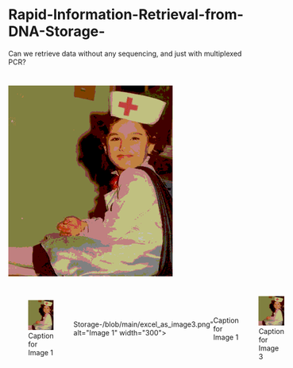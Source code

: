# Rapid-Information-Retrieval-from-DNA-Storage-
 Can we retrieve data without any sequencing, and just with multiplexed PCR? 

<h1><img src="https://github.com/armanhajizadeh/Rapid-Information-Retrieval-from-DNA-Storage-/blob/main/excel_as_image3.png"
></h1>
<div style="display: flex; justify-content: space-around; align-items: center;">
    <figure>
        <img src="https://github.com/armanhajizadeh/Rapid-Information-Retrieval-from-DNA-Storage-/blob/main/excel_as_image3.png" alt="Image 1" width="300">
        <figcaption>Caption for Image 1</figcaption>
    </figure>

    <figure>
        <img src="https://github.com/armanhajizadeh/Rapid-Information-Retrieval-from-DNA- 
 Storage-/blob/main/excel_as_image3.png" alt="Image 1" width="300">
        <figcaption>Caption for Image 1</figcaption>
    </figure>
    <figure>
        <img src="https://github.com/armanhajizadeh/Rapid-Information-Retrieval-from-DNA-Storage-/blob/main/excel_as_image3.png" alt="Image 3" width="300">
        <figcaption>Caption for Image 3</figcaption>
    </figure>
</div>
